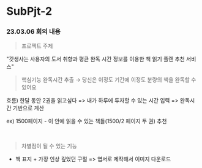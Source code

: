 # SubPjt-2

### 23.03.06 회의 내용

> 프로젝트 주제

"갓생사는 사용자의 도서 취향과 평균 완독 시간 정보를 이용한 책 읽기 플랜 추천 서비스"
<br>

> 핵심기능
완독시간 추출 → 당신은 이정도 기간에 이정도 분량의 책을 완독할 수 있어요

흐름)
한달 동안 2권을 읽고싶다 => 내가 하루에 투자할 수 있는 시간 입력 => 완독시간 기반으로 계산

ex) 1500페이지 - 이 안에  읽을 수 있는 책들(1500/2 페이지 두 권) 추천

<br>

> 차별점이 될 수 있는 기능
- 책 표지 + 가장 인상 깊었던 구절 => 엽서로 제작해서 이미지 다운로드
